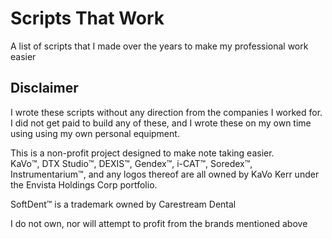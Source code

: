 # Scripts That Work

A list of scripts that I made over the years to make my professional work easier

## Disclaimer

I wrote these scripts without any direction from the companies I worked for. I did not get paid to build any of these, and I wrote these on my own time using using my own personal equipment.  

This is a non-profit project designed to make note taking easier.  
KaVo:tm:, DTX Studio:tm:, DEXIS:tm:, Gendex:tm:, i-CAT:tm:, Soredex:tm:, Instrumentarium:tm:, and any logos thereof are all owned by KaVo Kerr under the Envista Holdings Corp portfolio.  

SoftDent:tm: is a trademark owned by Carestream Dental  

I do not own, nor will attempt to profit from the brands mentioned above  
